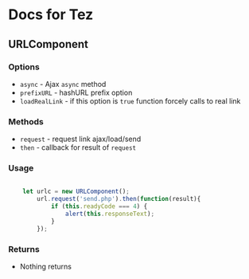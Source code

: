 # Docs for Tez

## URLComponent

### Options
* `async` - Ajax `async` method
* `prefixURL` - hashURL prefix option
* `loadRealLink` - if this option is `true` function forcely calls to real link

### Methods
* `request` - request link ajax/load/send
* `then` - callback for result of `request`

### Usage

```javascript

	let urlc = new URLComponent();
		url.request('send.php').then(function(result){
			if (this.readyCode === 4) {
				alert(this.responseText);
			}
		});

```

### Returns

* Nothing returns
